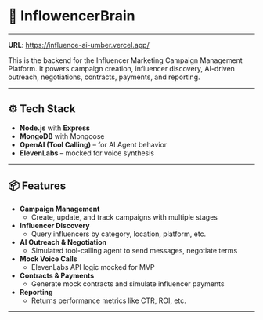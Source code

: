 # 🧠 InflowencerBrain

---

**URL**: https://influence-ai-umber.vercel.app/

This is the backend for the Influencer Marketing Campaign Management Platform. It powers campaign creation, influencer discovery, AI-driven outreach, negotiations, contracts, payments, and reporting.

---

## ⚙️ Tech Stack

- **Node.js** with **Express**
- **MongoDB** with Mongoose
- **OpenAI (Tool Calling)** – for AI Agent behavior
- **ElevenLabs** – mocked for voice synthesis

---

## 📦 Features

- **Campaign Management**
  - Create, update, and track campaigns with multiple stages
- **Influencer Discovery**
  - Query influencers by category, location, platform, etc.
- **AI Outreach & Negotiation**
  - Simulated tool-calling agent to send messages, negotiate terms
- **Mock Voice Calls**
  - ElevenLabs API logic mocked for MVP
- **Contracts & Payments**
  - Generate mock contracts and simulate influencer payments
- **Reporting**
  - Returns performance metrics like CTR, ROI, etc.

---
